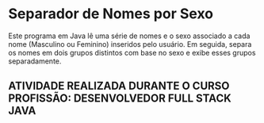 # Separador de Nomes por Sexo

Este programa em Java lê uma série de nomes e o sexo associado a cada nome (Masculino ou Feminino) inseridos pelo usuário. Em seguida, separa os nomes em dois grupos distintos com base no sexo e exibe esses grupos separadamente.

## ATIVIDADE REALIZADA DURANTE O CURSO PROFISSÃO: DESENVOLVEDOR FULL STACK JAVA